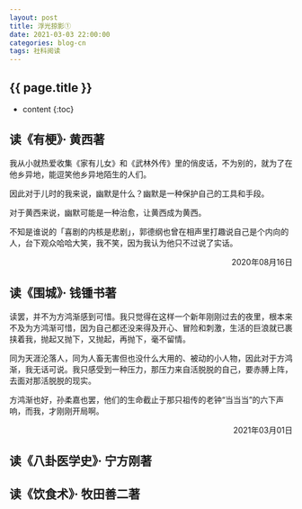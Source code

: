 ```yaml
---
layout: post
title: 浮光掠影①
date: 2021-03-03 22:00:00
categories: blog-cn
tags: 社科阅读
--- 
```


<h2>{{ page.title }}</h2>

* content
{:toc}

## 读《有梗》· 黄西著

我从小就热爱收集《家有儿女》和《武林外传》里的俏皮话，不为别的，就为了在他乡异地，能逗笑他乡异地陌生的人们。

因此对于儿时的我来说，幽默是什么？幽默是一种保护自己的工具和手段。

对于黄西来说，幽默可能是一种治愈，让黄西成为黄西。

不知是谁说的「喜剧的内核是悲剧」，郭德纲也曾在相声里打趣说自己是个内向的人，台下观众哈哈大笑，我不笑，因为我认为他只不过说了实话。

<p align="right">2020年08月16日</p>

## 读《围城》· 钱锺书著

读罢，并不为方鸿渐感到可惜。我只觉得在这样一个新年刚刚过去的夜里，根本来不及为方鸿渐可惜，因为自己都还没来得及开心、冒险和刺激，生活的巨浪就已裹挟着我，抛起又抛下，又抛起，再抛下，毫不留情。

同为天涯沦落人，同为人畜无害但也没什么大用的、被动的小人物，因此对于方鸿渐，我无话可说。我只感受到一种压力，那压力来自活脱脱的自己，要赤膊上阵，去面对那活脱脱的现实。

方鸿渐也好，孙柔嘉也罢，他们的生命截止于那只祖传的老钟“当当当”的六下声响，而我，才刚刚开局啊。

<p align="right">2021年03月01日</p>

## 读《八卦医学史》· 宁方刚著

## 读《饮食术》· 牧田善二著
